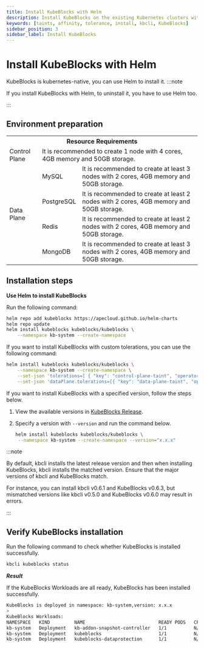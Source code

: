 ```yaml
---
title: Install KubeBlocks with Helm
description: Install KubeBlocks on the existing Kubernetes clusters with Helm
keywords: [taints, affinity, tolerance, install, kbcli, KubeBlocks]
sidebar_position: 3
sidebar_label: Install KubeBlocks
---
```


# Install KubeBlocks with Helm

KubeBlocks is kubernetes-native, you can use Helm to install it.
:::note

If you install KubeBlocks with Helm, to uninstall it, you have to use Helm too.

:::


## Environment preparation

<table>
	<tr>
	    <th colspan="3">Resource Requirements</th>
	</tr >
	<tr>
	    <td >Control Plane</td>
	    <td colspan="2">It is recommended to create 1 node with 4 cores, 4GB memory and 50GB storage. </td>
	</tr >
	<tr >
	    <td rowspan="4">Data Plane</td>
	    <td> MySQL </td>
	    <td>It is recommended to create at least 3 nodes with 2 cores, 4GB memory and 50GB storage. </td>
	</tr>
	<tr>
	    <td> PostgreSQL </td>
        <td>It is recommended to create at least 2 nodes with 2 cores, 4GB memory and 50GB storage.  </td>
	</tr>
	<tr>
	    <td> Redis </td>
        <td>It is recommended to create at least 2 nodes with 2 cores, 4GB memory and 50GB storage. </td>
	</tr>
	<tr>
	    <td> MongoDB </td>
	    <td>It is recommended to create at least 3 nodes with 2 cores, 4GB memory and 50GB storage. </td>
	</tr>
</table>

## Installation steps

**Use Helm to install KubeBlocks**

Run the following command:

```bash
helm repo add kubeblocks https://apecloud.github.io/helm-charts
helm repo update
helm install kubeblocks kubeblocks/kubeblocks \
    --namespace kb-system --create-namespace
````

If you want to install KubeBlocks with custom tolerations, you can use the following command:

```bash
helm install kubeblocks kubeblocks/kubeblocks \
    --namespace kb-system --create-namespace \
    --set-json 'tolerations=[ { "key": "control-plane-taint", "operator": "Equal", "effect": "NoSchedule", "value": "true" } ]' \
    --set-json 'dataPlane.tolerations=[{ "key": "data-plane-taint", "operator": "Equal", "effect": "NoSchedule", "value": "true" } ]'
```

If you want to install KubeBlocks with a specified version, follow the steps below.

1. View the available versions in [KubeBlocks Release](https://github.com/apecloud/kubeblocks/releases/).
2. Specify a version with `--version` and run the command below.

   ```bash
   helm install kubeblocks kubeblocks/kubeblocks \
    --namespace kb-system --create-namespace --version="x.x.x"
   ```

  :::note

  By default, kbcli installs the latest release version and then when installing KubeBlocks, kbcli installs the matched version. Ensure that the major versions of kbcli and KubeBlocks match.

  For instance, you can install kbcli v0.6.1 and KubeBlocks v0.6.3, but mismatched versions like kbcli v0.5.0 and KubeBlocks v0.6.0 may result in errors.

  :::

## Verify KubeBlocks installation

Run the following command to check whether KubeBlocks is installed successfully.

```bash
kbcli kubeblocks status
```

***Result***

If the KubeBlocks Workloads are all ready, KubeBlocks has been installed successfully.

```bash
KubeBlocks is deployed in namespace: kb-system,version: x.x.x
>
KubeBlocks Workloads:
NAMESPACE   KIND         NAME                           READY PODS   CPU(CORES)   MEMORY(BYTES)   CREATED-AT
kb-system   Deployment   kb-addon-snapshot-controller   1/1          N/A          N/A             Oct 13,2023 14:27 UTC+0800
kb-system   Deployment   kubeblocks                     1/1          N/A          N/A             Oct 13,2023 14:26 UTC+0800
kb-system   Deployment   kubeblocks-dataprotection      1/1          N/A          N/A             Oct 13,2023 14:26 UTC+0800
```
